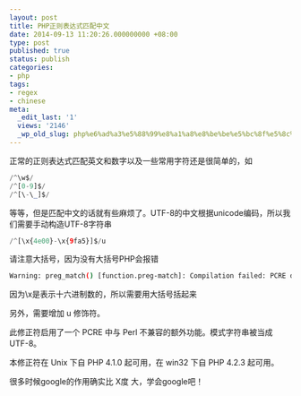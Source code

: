 ```yaml
---
layout: post
title: PHP正则表达式匹配中文
date: 2014-09-13 11:20:26.000000000 +08:00
type: post
published: true
status: publish
categories:
- php
tags:
- regex
- chinese
meta:
  _edit_last: '1'
  views: '2146'
  _wp_old_slug: php%e6%ad%a3%e5%88%99%e8%a1%a8%e8%be%be%e5%bc%8f%e5%8c%b9%e9%85%8d%e4%b8%ad%e6%96%87
---
```

正常的正则表达式匹配英文和数字以及一些常用字符还是很简单的，如

```php
/^\w$/
/^[0-9]$/
/^[\-\_]$/
```

等等，但是匹配中文的话就有些麻烦了。UTF-8的中文根据unicode编码，所以我们需要手动构造UTF-8字符串

```php
/^[\x{4e00}-\x{9fa5}]$/u
```

请注意大括号，因为没有大括号PHP会报错

```bash
Warning: preg_match() [function.preg-match]: Compilation failed: PCRE does not support \L, \l, \N, \U, or \u at offset 3 in test.php on line 3
```

因为\x是表示十六进制数的，所以需要用大括号括起来

另外，需要增加 u 修饰符。

此修正符启用了一个 PCRE 中与 Perl 不兼容的额外功能。模式字符串被当成 UTF-8。

本修正符在 Unix 下自 PHP 4.1.0 起可用，在 win32 下自 PHP 4.2.3 起可用。

很多时候google的作用确实比 X度 大，学会google吧！
